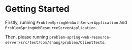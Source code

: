 # Getting Started
Firstly, running `ProblemSpringWebAuthServerApplication` and `ProblemSpringWebResourceServerApplication`. 

Then, please running `problem-spring-web-resource-server/src/test/com/shang/problem/ClientTests`. 


